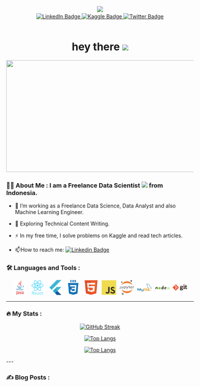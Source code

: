 <div id="header" align="center">
  <img src="https://media4.giphy.com/media/lP8xu5t2DLGG045H8F/giphy.webp?cid=ecf05e47op7th3ktngvt991j3gr1glld2lln5zjsggbpwv7u&rid=giphy.webp&ct=s" width="100"/>
</div>

<div id="badges" align="center">
  <a href="https://www.linkedin.com/in/adhe-firmansyah-7b8994244/">
    <img src="https://img.shields.io/badge/LinkedIn-blue?style=for-the-badge&logo=linkedin&logoColor=white" alt="LinkedIn Badge"/>
  </a>
  <a href="https://www.kaggle.com/adhefirmansyah" align="center">
    <img src="https://img.shields.io/badge/Kaggle-blue?style=for-the-badge&logo=kaggle&logoColor=white" alt="Kaggle Badge"/>
  </a>
  <a href="your-twitter-URL" align="center">
    <img src="https://img.shields.io/badge/Twitter-blue?style=for-the-badge&logo=twitter&logoColor=white" alt="Twitter Badge"/>
  </a>
</div>

<div align="center">
<img src="https://komarev.com/ghpvc/?username=AdheFirmansyah&style=flat-square&color=blue" alt=""/>
</div>

<h1 align="center">
  hey there
  <img src="https://media.giphy.com/media/hvRJCLFzcasrR4ia7z/giphy.gif" width="30px"/>
</h1>

<div align="center">
  <img src="https://media.giphy.com/media/dWesBcTLavkZuG35MI/giphy.gif" width="600" height="300"/>
</div>

### :man_technologist: About Me : I am a Freelance Data Scientist <img src="https://media.giphy.com/media/WUlplcMpOCEmTGBtBW/giphy.gif" width="30"> from Indonesia.
- :telescope: I’m working as a Freelance Data Science, Data Analyst and also Machine Learning Engineer.

- :seedling: Exploring Technical Content Writing.

- :zap: In my free time, I solve problems on Kaggle and read tech articles.

- :mailbox:How to reach me: [![Linkedin Badge](https://img.shields.io/badge/-AdheFirmansyah-blue?style=flat&logo=Linkedin&logoColor=white)](https://www.linkedin.com/in/adhe-firmansyah-7b8994244/)

### :hammer_and_wrench: Languages and Tools :

<div align = "center">
  <img src="https://github.com/devicons/devicon/blob/master/icons/java/java-original-wordmark.svg" title="Java" alt="Java" width="40" height="40"/>&nbsp;
  <img src="https://github.com/devicons/devicon/blob/master/icons/react/react-original-wordmark.svg" title="React" alt="React" width="40" height="40"/>&nbsp;
  <img src="https://github.com/devicons/devicon/blob/master/icons/flutter/flutter-original.svg" title="Flutter" alt="Flutter" width="40" height="40"/>&nbsp;
  <img src="https://github.com/devicons/devicon/blob/master/icons/css3/css3-plain-wordmark.svg"  title="CSS3" alt="CSS" width="40" height="40"/>&nbsp;
  <img src="https://github.com/devicons/devicon/blob/master/icons/html5/html5-original.svg" title="HTML5" alt="HTML" width="40" height="40"/>&nbsp;
  <img src="https://github.com/devicons/devicon/blob/master/icons/javascript/javascript-original.svg" title="JavaScript" alt="JavaScript" width="40" height="40"/>&nbsp;
  <img src="https://github.com/devicons/devicon/blob/master/icons/jupyter/jupyter-original-wordmark.svg" title="Gatsby"  alt="Gatsby" width="40" height="40"/>&nbsp;
  <img src="https://github.com/devicons/devicon/blob/master/icons/mysql/mysql-original-wordmark.svg" title="MySQL"  alt="MySQL" width="40" height="40"/>&nbsp;
  <img src="https://github.com/devicons/devicon/blob/master/icons/nodejs/nodejs-original-wordmark.svg" title="NodeJS" alt="NodeJS" width="40" height="40"/>&nbsp;
  <img src="https://github.com/devicons/devicon/blob/master/icons/git/git-original-wordmark.svg" title="Git" **alt="Git" width="40" height="40"/>
</div>

---

### :fire: My Stats :
<div align = "center">

[![GitHub Streak](http://github-readme-streak-stats.herokuapp.com?user=AdheFirmansyah&theme=tokyonight_duo)](https://git.io/streak-stats)

[![Top Langs](https://github-readme-stats.vercel.app/api/top-langs/?username=AdheFirmansyah)](https://github.com/AdheFirmansyah/github-readme-stats)

[![Top Langs](https://github-readme-stats.vercel.app/api/top-langs/?username=AdheFirmansyah&layout=compact&theme=vision-friendly-dark)](https://github.com/AdheFirmansyah/github-readme-stats)

</div>
---

### :writing_hand: Blog Posts :
<!-- BLOG-POST-LIST:START -->
<!-- BLOG-POST-LIST:END -->






